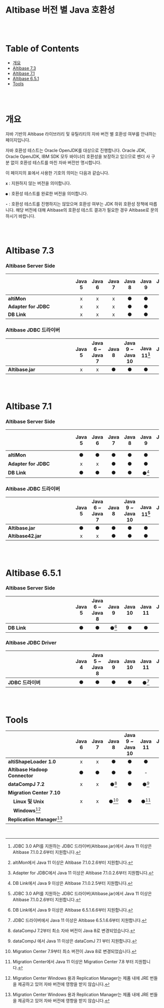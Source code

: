 # Altibase 버전 별 Java 호환성

<br/>

<br/>

# Table of Contents

- [개요](#개요)
- [Altibase 7.3](#altibase-73)
- [Altibase 7.1](#altibase-71)
- [Altibase 6.5.1](#altibase-651)
- [Tools](#tools)

<br/>

<br/>

# 개요

자바 기반의 Altibase 라이브러리 및 유틸리티의 자바 버전 별 호환성 여부를 안내하는 페이지입니다. 

자바 호환성 테스트는 Oracle OpenJDK를 대상으로 진행합니다. Oracle JDK, Oracle OpenJDK, IBM SDK 모두 바이너리 호환성을 보장하고 있으므로 벤더 사 구분 없이 호환성 테스트를 마친 자바 버전만 명시합니다.

이 페이지의 표에서 사용한 기호의 의미는 다음과 같습니다. 

**`x`** : 지원하지 않는 버전을 의미합니다.

`●` : 호환성 테스트를 완료한 버전을 의미합니다. 

**`-`** : 호환성 테스트를 진행하지는 않았으며 호환성 여부는 JDK 하위 호환성 정책에 따릅니다. 해당 버전에 대해 Altibase의 호환성 테스트 결과가 필요한 경우 Altibase로 문의하시기 바랍니다. 

<br/>

<br/>

# Altibase 7.3

### Altibase Server Side

| &nbsp;&nbsp;&nbsp;&nbsp;&nbsp;&nbsp;&nbsp;&nbsp;&nbsp;&nbsp;&nbsp;&nbsp;&nbsp;&nbsp;&nbsp;&nbsp;&nbsp;&nbsp;&nbsp;&nbsp;&nbsp;&nbsp;&nbsp;&nbsp;&nbsp;&nbsp;&nbsp;&nbsp;&nbsp;&nbsp;&nbsp;&nbsp;&nbsp;&nbsp;&nbsp;&nbsp;&nbsp;&nbsp;&nbsp;&nbsp;&nbsp;&nbsp;&nbsp;&nbsp;&nbsp;&nbsp;&nbsp;&nbsp; | Java 5 | Java 6 | Java 7 | Java 8 | Java 9 | Java 10 | Java 11 | Java 12 | Java 17 ~ 19 |
| ------------------------------------------------------------ | :----: | :----: | :----: | :----: | :----: | :-----: | :-----: | :-----: | :----------: |
| **altiMon**                                                  |   x    |   x    |   x    |   ●    |   ●    |    ●    |    ●    |    ●    |      ●       |
| **Adapter for JDBC**                                         |   x    |   x    |   x    |   ●    |   ●    |    ●    |    ●    |    ●    |      ●       |
| **DB Link**                                                  |   x    |   x    |   x    |   ●    |   ●    |    ●    |    ●    |    ●    |      ●       |



### Altibase JDBC 드라이버

| &nbsp;&nbsp;&nbsp;&nbsp;&nbsp;&nbsp;&nbsp;&nbsp;&nbsp;&nbsp;&nbsp;&nbsp;&nbsp;&nbsp;&nbsp;&nbsp;&nbsp;&nbsp;&nbsp;&nbsp;&nbsp;&nbsp;&nbsp;&nbsp;&nbsp;&nbsp;&nbsp;&nbsp;&nbsp;&nbsp;&nbsp;&nbsp;&nbsp;&nbsp;&nbsp;&nbsp;&nbsp;&nbsp;&nbsp;&nbsp;&nbsp;&nbsp;&nbsp;&nbsp;&nbsp;&nbsp;&nbsp;&nbsp; | Java 5 | Java 6 ~ Java 7 | Java 8 | Java 9 ~ Java 10 | Java 11[^4] | Java 12 | Java 17 ~ 19 |
| :----------------------------------------------------------- | :----: | :-------------: | :----: | :--------------: | :---------: | :-----: | :----------: |
| **Altibase.jar**                                             |   x    |        x        |   ●    |        ●         |      ●      |    ●    |      ●       |

<br/>

<br/>

# Altibase 7.1

### Altibase Server Side

| &nbsp;&nbsp;&nbsp;&nbsp;&nbsp;&nbsp;&nbsp;&nbsp;&nbsp;&nbsp;&nbsp;&nbsp;&nbsp;&nbsp;&nbsp;&nbsp;&nbsp;&nbsp;&nbsp;&nbsp;&nbsp;&nbsp;&nbsp;&nbsp;&nbsp;&nbsp;&nbsp;&nbsp;&nbsp;&nbsp;&nbsp;&nbsp;&nbsp;&nbsp;&nbsp;&nbsp;&nbsp;&nbsp;&nbsp;&nbsp;&nbsp;&nbsp;&nbsp;&nbsp;&nbsp;&nbsp;&nbsp;&nbsp; | Java 5 | Java 6 | Java 7 | Java 8 | Java 9 | Java 10 | Java 11 | Java 12 | Java 17 ~ 19 |
| ------------------------------------------------------------ | :----: | :----: | :----: | :----: | :----: | :-----: | :-----: | :-----: | :----------: |
| **altiMon**                                                  |   ●    |   ●    |   ●    |   ●    |   ●    |    ●    |  ●[^1]  |    ●    |      ●       |
| **Adapter for JDBC**                                         |   x    |   x    |   ●    |   ●    |   ●    |    ●    |  ●[^2]  |    ●    |      ●       |
| **DB Link**                                                  |   ●    |   ●    |   ●    |   ●    | ●[^3]  |    ●    |    ●    |    ●    |      ●       |

[^1]: altiMon에서 Java 11 이상은 Altibase 7.1.0.2.6부터 지원합니다.
[^2]: Adapter for JDBC에서 Java 11 이상은 Altibase 7.1.0.2.6부터 지원합니다.
[^3]: DB Link에서 Java 9 이상은 Altibase 7.1.0.2.5부터 지원합니다.



### Altibase JDBC 드라이버

| &nbsp;&nbsp;&nbsp;&nbsp;&nbsp;&nbsp;&nbsp;&nbsp;&nbsp;&nbsp;&nbsp;&nbsp;&nbsp;&nbsp;&nbsp;&nbsp;&nbsp;&nbsp;&nbsp;&nbsp;&nbsp;&nbsp;&nbsp;&nbsp;&nbsp;&nbsp;&nbsp;&nbsp;&nbsp;&nbsp;&nbsp;&nbsp;&nbsp;&nbsp;&nbsp;&nbsp;&nbsp;&nbsp;&nbsp;&nbsp;&nbsp;&nbsp;&nbsp;&nbsp;&nbsp;&nbsp;&nbsp;&nbsp; | Java 5 | Java 6 ~ Java 7 | Java 8 | Java 9 ~ Java 10 | Java 11[^4] | Java 12 | Java 17 ~ 19 |
| :----------------------------------------------------------- | :----: | :-------------: | :----: | :--------------: | :---------: | :-----: | :----------: |
| **Altibase.jar**                                             |   ●    |        ●        |   ●    |        ●         |      ●      |    ●    |      ●       |
| **Altibase42.jar**                                           |   x    |        x        |   ●    |        ●         |      ●      |    ●    |      ●       |

[^4]: JDBC 3.0 API를 지원하는 JDBC 드라이버(Altibase.jar)에서 Java 11 이상은 Altibase 7.1.0.2.6부터 지원합니다.

<br/>

<br/>

# Altibase 6.5.1

### Altibase Server Side

| &nbsp;&nbsp;&nbsp;&nbsp;&nbsp;&nbsp;&nbsp;&nbsp;&nbsp;&nbsp;&nbsp;&nbsp;&nbsp;&nbsp;&nbsp;&nbsp;&nbsp;&nbsp;&nbsp;&nbsp;&nbsp;&nbsp;&nbsp;&nbsp;&nbsp;&nbsp;&nbsp;&nbsp;&nbsp;&nbsp;&nbsp;&nbsp;&nbsp;&nbsp;&nbsp;&nbsp;&nbsp;&nbsp;&nbsp;&nbsp;&nbsp;&nbsp;&nbsp;&nbsp;&nbsp;&nbsp;&nbsp;&nbsp; | Java 5 | Java 6 ~ Java 8 | Java 9 | Java 10 | Java 11 | Java 12 | Java 17 ~ 19 |
| ------------------------------------------------------------ | :----: | :-------------: | :----: | :-----: | :-----: | :-----: | :----------: |
| **DB Link**                                                  |   ●    |        ●        | ●[^5]  |    ●    |    ●    |    ●    |      ●       |

[^5]: DB Link에서 Java 9 이상은 Altibase 6.5.1.6.6부터 지원합니다.



### Altibase JDBC Driver

| &nbsp;&nbsp;&nbsp;&nbsp;&nbsp;&nbsp;&nbsp;&nbsp;&nbsp;&nbsp;&nbsp;&nbsp;&nbsp;&nbsp;&nbsp;&nbsp;&nbsp;&nbsp;&nbsp;&nbsp;&nbsp;&nbsp;&nbsp;&nbsp;&nbsp;&nbsp;&nbsp;&nbsp;&nbsp;&nbsp;&nbsp;&nbsp;&nbsp;&nbsp;&nbsp;&nbsp;&nbsp;&nbsp;&nbsp;&nbsp;&nbsp;&nbsp;&nbsp;&nbsp;&nbsp;&nbsp;&nbsp;&nbsp; | **Java 4** | Java 5 ~  Java 8 | Java 9 | Java 10 | Java 11 | Java 12 | Java 17 ~ 19 |
| ------------------------------------------------------------ | :--------: | :--------------: | :----: | :-----: | :-----: | :-----: | :----------: |
| **JDBC 드라이버**                                            |     ●      |        ●         |   ●    |    ●    |  ●[^6]  |    ●    |      ●       |

[^6]: JDBC 드라이버에서 Java 11 이상은 Altibase 6.5.1.6.6부터 지원합니다.

<br/>

<br/>

# Tools

| &nbsp;&nbsp;&nbsp;&nbsp;&nbsp;&nbsp;&nbsp;&nbsp;&nbsp;&nbsp;&nbsp;&nbsp;&nbsp;&nbsp;&nbsp;&nbsp;&nbsp;&nbsp;&nbsp;&nbsp;&nbsp;&nbsp;&nbsp;&nbsp;&nbsp;&nbsp;&nbsp;&nbsp;&nbsp;&nbsp;&nbsp;&nbsp;&nbsp;&nbsp;&nbsp;&nbsp;&nbsp;&nbsp;&nbsp;&nbsp;&nbsp;&nbsp;&nbsp;&nbsp;&nbsp;&nbsp;&nbsp;&nbsp; | Java 6 | Java 7 | Java 8 | Java 9 ~ Java 10 | Java 11 | Java 12 | Java 17 | Java 18 |
| ------------------------------------------------------------ | :----: | :----: | :----: | :--------------: | :-----: | :-----: | :-----: | :-----: |
| **altiShapeLoader 1.0**                                      |   x    |   x    |   ●    |        ●         |    ●    |    ●    |    -    |    ●    |
| **Altibase Hadoop Connector**                                |   ●    |   ●    |   ●    |        ●         |    -    |    -    |    -    |    -    |
| **dataCompJ 7.2**                                            |   x    |   x    | ●[^7]  |        ●         |  ●[^8]  |    ●    |    -    |    ●    |
| **Migration Center 7.10**                                    |        |        |        |                  |         |         |         |         |
| &nbsp;&nbsp;&nbsp;&nbsp;**Linux 및 Unix**                    |   x    |   x    | ●[^9]  |        ●         | ●[^10]  |    ●    |    -    |    ●    |
| &nbsp;&nbsp;&nbsp;&nbsp;**Windows**[^11]                     |        |        |        |                  |         |         |         |         |
| **Replication Manager**[^11]                                 |        |        |        |                  |         |         |         |         |

[^7]: dataCompJ 7.2부터 최소 자바 버전이 Java 8로 변경되었습니다.
[^8]: dataCompJ 에서 Java 11 이상은 dataComJ 7.1 부터 지원합니다.
[^9]: Migration Center 7.9부터 최소 버전이 Java 8로 변경되었습니다.
[^10]: Migration Center에서 Java 11 이상은 Migration Center 7.8 부터 지원합니다.
[^11]: Migration Center Windows 용과 Replication Manager는 제품 내에 JRE 번들을 제공하고 있어 자바 버전에 영향을 받지 않습니다.

<br/>
